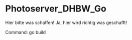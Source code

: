 # Photoserver_DHBW_Go



Hier bitte was schaffen!
Ja, hier wird richtig was geschafft!

Command: go build

